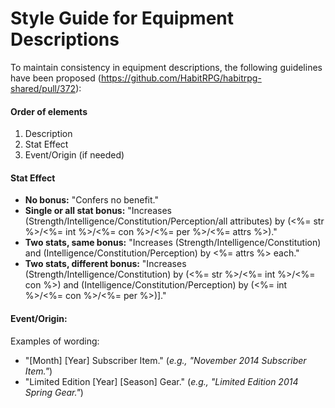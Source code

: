 # Style Guide for Equipment Descriptions

To maintain consistency in equipment descriptions, the following guidelines have been proposed (https://github.com/HabitRPG/habitrpg-shared/pull/372):

#### Order of elements
1. Description
2. Stat Effect
3. Event/Origin (if needed)

#### Stat Effect
* **No bonus:**
"Confers no benefit."
* **Single or all stat bonus:**
"Increases (Strength/Intelligence/Constitution/Perception/all attributes) by (<%= str %>/<%= int %>/<%= con %>/<%= per %>/<%= attrs %>)."
* **Two stats, same bonus:**
"Increases (Strength/Intelligence/Constitution) and (Intelligence/Constitution/Perception) by <%= attrs %> each."
* **Two stats, different bonus:**
"Increases (Strength/Intelligence/Constitution) by (<%= str %>/<%= int %>/<%= con %>) and (Intelligence/Constitution/Perception) by (<%= int %>/<%= con %>/<%= per %>)]."

#### Event/Origin:
Examples of wording:
* "[Month] [Year] Subscriber Item." (_e.g., "November 2014 Subscriber Item."_)
* "Limited Edition [Year] [Season] Gear." (_e.g., "Limited Edition 2014 Spring Gear."_)
